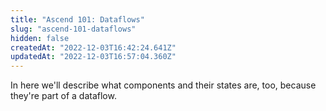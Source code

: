 ```yaml
---
title: "Ascend 101: Dataflows"
slug: "ascend-101-dataflows"
hidden: false
createdAt: "2022-12-03T16:42:24.641Z"
updatedAt: "2022-12-03T16:57:04.360Z"
---
```

In here we'll describe what components and their states are, too, because they're part of a dataflow.